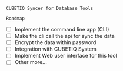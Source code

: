 <code>CUBETIQ Syncer for Database Tools</code>

<code>Roadmap</code>
- [ ] Implement the command line app (CLI)
- [ ] Make the cli call the api for sync the data
- [ ] Encrypt the data within password
- [ ] Integration with CUBETIQ System
- [ ] Implement Web user interface for this tool
- [ ] Other more...
